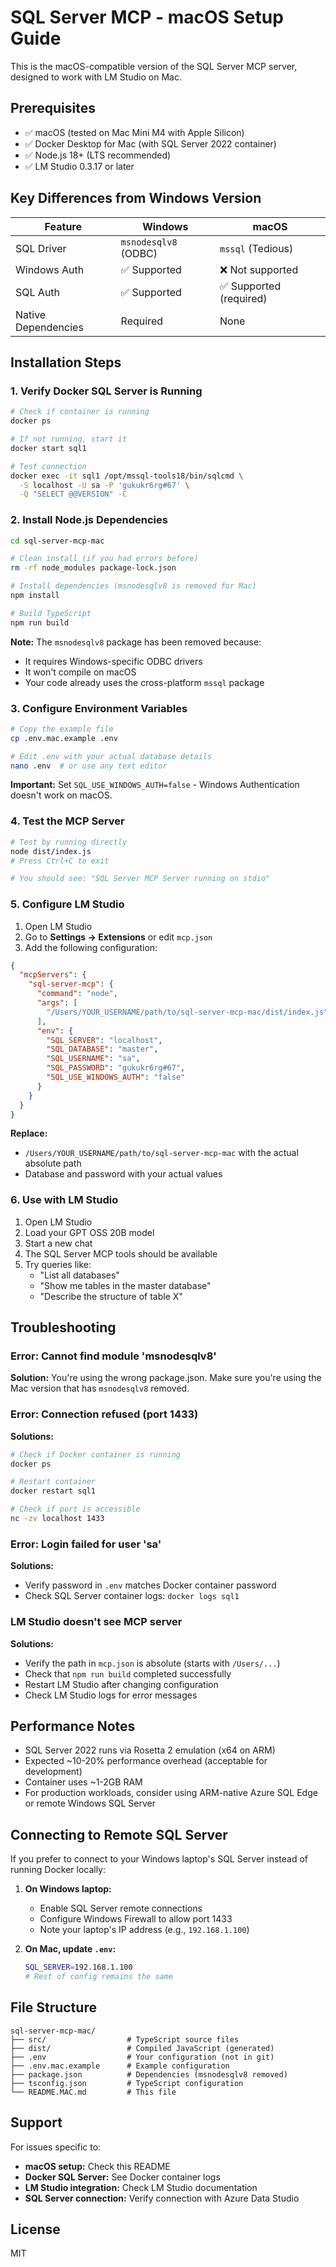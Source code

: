 # SQL Server MCP - macOS Setup Guide

This is the macOS-compatible version of the SQL Server MCP server, designed to work with LM Studio on Mac.

## Prerequisites

- ✅ macOS (tested on Mac Mini M4 with Apple Silicon)
- ✅ Docker Desktop for Mac (with SQL Server 2022 container)
- ✅ Node.js 18+ (LTS recommended)
- ✅ LM Studio 0.3.17 or later

## Key Differences from Windows Version

| Feature | Windows | macOS |
|---------|---------|-------|
| SQL Driver | `msnodesqlv8` (ODBC) | `mssql` (Tedious) |
| Windows Auth | ✅ Supported | ❌ Not supported |
| SQL Auth | ✅ Supported | ✅ Supported (required) |
| Native Dependencies | Required | None |

## Installation Steps

### 1. Verify Docker SQL Server is Running

```bash
# Check if container is running
docker ps

# If not running, start it
docker start sql1

# Test connection
docker exec -it sql1 /opt/mssql-tools18/bin/sqlcmd \
  -S localhost -U sa -P 'gukukr6rg#67' \
  -Q "SELECT @@VERSION" -C
```

### 2. Install Node.js Dependencies

```bash
cd sql-server-mcp-mac

# Clean install (if you had errors before)
rm -rf node_modules package-lock.json

# Install dependencies (msnodesqlv8 is removed for Mac)
npm install

# Build TypeScript
npm run build
```

**Note:** The `msnodesqlv8` package has been removed because:
- It requires Windows-specific ODBC drivers
- It won't compile on macOS
- Your code already uses the cross-platform `mssql` package

### 3. Configure Environment Variables

```bash
# Copy the example file
cp .env.mac.example .env

# Edit .env with your actual database details
nano .env  # or use any text editor
```

**Important:** Set `SQL_USE_WINDOWS_AUTH=false` - Windows Authentication doesn't work on macOS.

### 4. Test the MCP Server

```bash
# Test by running directly
node dist/index.js
# Press Ctrl+C to exit

# You should see: "SQL Server MCP Server running on stdio"
```

### 5. Configure LM Studio

1. Open LM Studio
2. Go to **Settings → Extensions** or edit `mcp.json`
3. Add the following configuration:

```json
{
  "mcpServers": {
    "sql-server-mcp": {
      "command": "node",
      "args": [
        "/Users/YOUR_USERNAME/path/to/sql-server-mcp-mac/dist/index.js"
      ],
      "env": {
        "SQL_SERVER": "localhost",
        "SQL_DATABASE": "master",
        "SQL_USERNAME": "sa",
        "SQL_PASSWORD": "gukukr6rg#67",
        "SQL_USE_WINDOWS_AUTH": "false"
      }
    }
  }
}
```

**Replace:**
- `/Users/YOUR_USERNAME/path/to/sql-server-mcp-mac` with the actual absolute path
- Database and password with your actual values

### 6. Use with LM Studio

1. Open LM Studio
2. Load your GPT OSS 20B model
3. Start a new chat
4. The SQL Server MCP tools should be available
5. Try queries like:
   - "List all databases"
   - "Show me tables in the master database"
   - "Describe the structure of table X"

## Troubleshooting

### Error: Cannot find module 'msnodesqlv8'

**Solution:** You're using the wrong package.json. Make sure you're using the Mac version that has `msnodesqlv8` removed.

### Error: Connection refused (port 1433)

**Solutions:**
```bash
# Check if Docker container is running
docker ps

# Restart container
docker restart sql1

# Check if port is accessible
nc -zv localhost 1433
```

### Error: Login failed for user 'sa'

**Solutions:**
- Verify password in `.env` matches Docker container password
- Check SQL Server container logs: `docker logs sql1`

### LM Studio doesn't see MCP server

**Solutions:**
- Verify the path in `mcp.json` is absolute (starts with `/Users/...`)
- Check that `npm run build` completed successfully
- Restart LM Studio after changing configuration
- Check LM Studio logs for error messages

## Performance Notes

- SQL Server 2022 runs via Rosetta 2 emulation (x64 on ARM)
- Expected ~10-20% performance overhead (acceptable for development)
- Container uses ~1-2GB RAM
- For production workloads, consider using ARM-native Azure SQL Edge or remote Windows SQL Server

## Connecting to Remote SQL Server

If you prefer to connect to your Windows laptop's SQL Server instead of running Docker locally:

1. **On Windows laptop:**
   - Enable SQL Server remote connections
   - Configure Windows Firewall to allow port 1433
   - Note your laptop's IP address (e.g., `192.168.1.100`)

2. **On Mac, update `.env`:**
   ```bash
   SQL_SERVER=192.168.1.100
   # Rest of config remains the same
   ```

## File Structure

```
sql-server-mcp-mac/
├── src/                  # TypeScript source files
├── dist/                 # Compiled JavaScript (generated)
├── .env                  # Your configuration (not in git)
├── .env.mac.example      # Example configuration
├── package.json          # Dependencies (msnodesqlv8 removed)
├── tsconfig.json         # TypeScript configuration
└── README.MAC.md         # This file
```

## Support

For issues specific to:
- **macOS setup:** Check this README
- **Docker SQL Server:** See Docker container logs
- **LM Studio integration:** Check LM Studio documentation
- **SQL Server connection:** Verify connection with Azure Data Studio

## License

MIT
